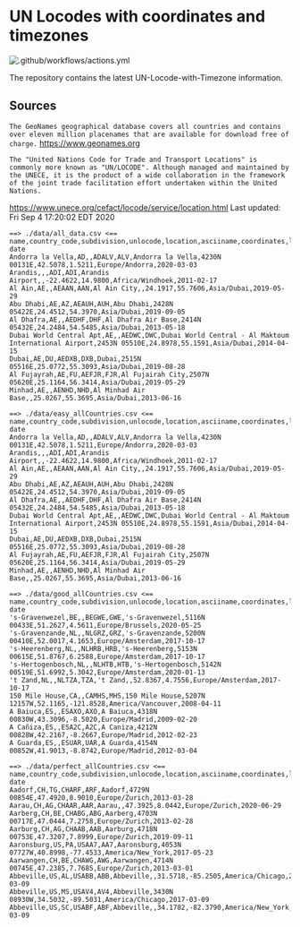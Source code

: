 # UN Locodes with coordinates and timezones 
![.github/workflows/actions.yml](https://github.com/marek5050/UN-Locode-with-Timezone/workflows/.github/workflows/actions.yml/badge.svg)

The repository contains the latest UN-Locode-with-Timezone information.


## Sources
`The GeoNames geographical database covers all countries and contains over eleven million placenames that are available for download free of charge.`
https://www.geonames.org


`The "United Nations Code for Trade and Transport Locations" is commonly more known as "UN/LOCODE". Although managed and maintained by the UNECE, it is the product of a wide collaboration in the framework of the joint trade facilitation effort undertaken within the United Nations.`

https://www.unece.org/cefact/locode/service/location.html
Last updated:  Fri Sep 4 17:20:02 EDT 2020
```
==> ./data/all_data.csv <==
name,country_code,subdivision,unlocode,location,asciiname,coordinates,latitude,longitude,timezone,modification date
Andorra la Vella,AD,,ADALV,ALV,Andorra la Vella,4230N 00131E,42.5078,1.5211,Europe/Andorra,2020-03-03
Arandis,,,ADI,ADI,Arandis Airport,,-22.4622,14.9800,Africa/Windhoek,2011-02-17
Al Ain,AE,,AEAAN,AAN,Al Ain City,,24.1917,55.7606,Asia/Dubai,2019-05-29
Abu Dhabi,AE,AZ,AEAUH,AUH,Abu Dhabi,2428N 05422E,24.4512,54.3970,Asia/Dubai,2019-09-05
Al Dhafra,AE,,AEDHF,DHF,Al Dhafra Air Base,2414N 05432E,24.2484,54.5485,Asia/Dubai,2013-05-18
Dubai World Central Apt,AE,,AEDWC,DWC,Dubai World Central - Al Maktoum International Airport,2453N 05510E,24.8978,55.1591,Asia/Dubai,2014-04-15
Dubai,AE,DU,AEDXB,DXB,Dubai,2515N 05516E,25.0772,55.3093,Asia/Dubai,2019-08-28
Al Fujayrah,AE,FU,AEFJR,FJR,Al Fujairah City,2507N 05620E,25.1164,56.3414,Asia/Dubai,2019-05-29
Minhad,AE,,AENHD,NHD,Al Minhad Air Base,,25.0267,55.3695,Asia/Dubai,2013-06-16

==> ./data/easy_allCountries.csv <==
name,country_code,subdivision,unlocode,location,asciiname,coordinates,latitude,longitude,timezone,modification date
Andorra la Vella,AD,,ADALV,ALV,Andorra la Vella,4230N 00131E,42.5078,1.5211,Europe/Andorra,2020-03-03
Arandis,,,ADI,ADI,Arandis Airport,,-22.4622,14.9800,Africa/Windhoek,2011-02-17
Al Ain,AE,,AEAAN,AAN,Al Ain City,,24.1917,55.7606,Asia/Dubai,2019-05-29
Abu Dhabi,AE,AZ,AEAUH,AUH,Abu Dhabi,2428N 05422E,24.4512,54.3970,Asia/Dubai,2019-09-05
Al Dhafra,AE,,AEDHF,DHF,Al Dhafra Air Base,2414N 05432E,24.2484,54.5485,Asia/Dubai,2013-05-18
Dubai World Central Apt,AE,,AEDWC,DWC,Dubai World Central - Al Maktoum International Airport,2453N 05510E,24.8978,55.1591,Asia/Dubai,2014-04-15
Dubai,AE,DU,AEDXB,DXB,Dubai,2515N 05516E,25.0772,55.3093,Asia/Dubai,2019-08-28
Al Fujayrah,AE,FU,AEFJR,FJR,Al Fujairah City,2507N 05620E,25.1164,56.3414,Asia/Dubai,2019-05-29
Minhad,AE,,AENHD,NHD,Al Minhad Air Base,,25.0267,55.3695,Asia/Dubai,2013-06-16

==> ./data/good_allCountries.csv <==
name,country_code,subdivision,unlocode,location,asciiname,coordinates,latitude,longitude,timezone,modification date
's-Gravenwezel,BE,,BEGWE,GWE,'s-Gravenwezel,5116N 00433E,51.2627,4.5611,Europe/Brussels,2020-05-25
's-Gravenzande,NL,,NLGRZ,GRZ,'s-Gravenzande,5200N 00410E,52.0017,4.1653,Europe/Amsterdam,2017-10-17
's-Heerenberg,NL,,NLHRB,HRB,'s-Heerenberg,5153N 00615E,51.8767,6.2588,Europe/Amsterdam,2017-10-17
's-Hertogenbosch,NL,,NLHTB,HTB,'s-Hertogenbosch,5142N 00519E,51.6992,5.3042,Europe/Amsterdam,2020-01-13
't Zand,NL,,NLTZA,TZA,'t Zand,,52.8367,4.7556,Europe/Amsterdam,2017-10-17
150 Mile House,CA,,CAMHS,MHS,150 Mile House,5207N 12157W,52.1165,-121.8528,America/Vancouver,2008-04-11
A Baiuca,ES,,ESAXO,AXO,A Baiuca,4318N 00830W,43.3096,-8.5020,Europe/Madrid,2009-02-20
A Cañiza,ES,,ESA2C,A2C,A Caniza,4212N 00828W,42.2167,-8.2667,Europe/Madrid,2012-02-23
A Guarda,ES,,ESUAR,UAR,A Guarda,4154N 00852W,41.9013,-8.8742,Europe/Madrid,2012-03-04

==> ./data/perfect_allCountries.csv <==
name,country_code,subdivision,unlocode,location,asciiname,coordinates,latitude,longitude,timezone,modification date
Aadorf,CH,TG,CHARF,ARF,Aadorf,4729N 00854E,47.4920,8.9010,Europe/Zurich,2013-03-28
Aarau,CH,AG,CHAAR,AAR,Aarau,,47.3925,8.0442,Europe/Zurich,2020-06-29
Aarberg,CH,BE,CHABG,ABG,Aarberg,4703N 00717E,47.0444,7.2758,Europe/Zurich,2013-02-28
Aarburg,CH,AG,CHAAB,AAB,Aarburg,4718N 00753E,47.3207,7.8999,Europe/Zurich,2019-09-11
Aaronsburg,US,PA,USAA7,AA7,Aaronsburg,4053N 07727W,40.8998,-77.4533,America/New_York,2017-05-23
Aarwangen,CH,BE,CHAWG,AWG,Aarwangen,4714N 00745E,47.2385,7.7685,Europe/Zurich,2013-03-01
Abbeville,US,AL,USABB,ABB,Abbeville,,31.5718,-85.2505,America/Chicago,2017-03-09
Abbeville,US,MS,USAV4,AV4,Abbeville,3430N 08930W,34.5032,-89.5031,America/Chicago,2017-03-09
Abbeville,US,SC,USABF,ABF,Abbeville,,34.1782,-82.3790,America/New_York,2017-03-09
```
